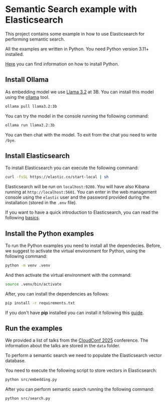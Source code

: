 # Semantic Search example with Elasticsearch

This project contains some example in how to use Elasticsearch for
performing semantic search.

All the examples are written in Python. You need Python version 3.11+ installed.

[Here](https://www.python.org/downloads/) you can find information on how to install Python.

## Install Ollama

As embedding model we use [Llama 3.2](https://www.llama.com/llama-downloads/) at 3B.
You can install this model using the [ollama](https://ollama.com/) tool.

```bash
ollama pull llama3.2:3b
```

You can try the model in the console running the following command:

```bash
ollama run llama3.2:3b
```

You can then chat with the model. To exit from the chat you need to write `/bye`.

## Install Elasticsearch

To install Elasticsearch you can execute the following command:

```bash
curl -fsSL https://elastic.co/start-local | sh
```

Elasticsearch will be run on `localhost:9200`. You will have also Kibana running
at `http://localhost:5601`. You can enter in the web management console using the
`elastic` user and the password provided during the installation (stored in the `.env` file).

If you want to have a quick introduction to Elasticsearch, you can read the following
[basics](https://www.elastic.co/guide/en/elasticsearch/reference/current/elasticsearch-intro.html).

## Install the Python examples

To run the Python examples you need to install all the dependecies.
Before, we suggest to activate the virtual environment for Python, using the
following command:

```bash
python -m venv .venv
```
And then activate the virtual environment with the command:

```bash
source .venv/bin/activate
```

After, you can install the dependencies as follows:

```bash
pip install -r requirements.txt
```

If you don't have **pip** installed you can install it following this [guide](https://pip.pypa.io/en/stable/installation/).

## Run the examples

We provided a list of talks from the [CloudConf 2025](https://2025.cloudconf.it/) conference.
The information about the talks are stored in the `data` folder.

To perform a semantic search we need to populate the Elasticsearch
vector database.

You need to execute the following script to store vectors in Elasticsearch:

```bash
python src/embedding.py
```

After you can perform semantic search running the following command:

```bash
python src/search.py
```